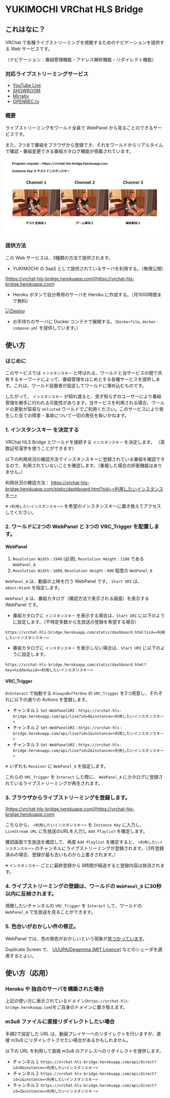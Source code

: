 # YUKIMOCHI VRChat HLS Bridge

## これはなに？
VRChat で各種ライブストリーミングを視聴するためのナビゲーションを提供する Web サービスです。

（ナビゲーション：番組管理機能・アドレス解析機能・リダイレクト機能）

### 対応ライブストリーミングサービス
 - [YouTube Live]()
 - [SHOWROOM]()
 - [Mirrativ]()
 - [OPENREC.tv]()

### 概要
ライブストリーミングをワールド全員で WebPanel から見ることのできるサービスです。

また、3つまで番組をブラウザから登録でき、それをワールドからリアルタイムで確認・番組変更できる番組カタログ機能が搭載されています。

![Preview](./docs/catalog.png)

### 提供方法
この Web サービスは、3種類の方法で提供されます。
 - YUKIMOCHI の SaaS として提供されているサーバを利用する。（無償公開）

[https://vrchat-hls-bridge.herokuapp.com](https://vrchat-hls-bridge.herokuapp.com)

 - Heroku ボタンで自分専用のサーバを Heroku に作成する。（月1000時間まで無料）

[![Deploy](https://www.herokucdn.com/deploy/button.svg)](https://heroku.com/deploy?template=https://github.com/yukimochi/VRC_HLS)

 - お手持ちのサーバに Docker コンテナで展開する。（`Dockerfile`, `docker-compose.yml` を提供しています。）

## 使い方
### はじめに
このサービスでは `インスタンスキー` と呼ばれる、ワールドと当サービスの間で共有するキーワードによって、番組管理をはじめとする各種サービスを提供します。これは、ワールド設置者が設定してワールドに埋め込むものです。

したがって、 `インスタンスキー` が知れ渡ると、見ず知らずのユーザーにより番組管理を勝手に行われる可能性があります。当サービスを利用される場合、ワールドの更新が容易な `Unlisted` ワールドでご利用ください。このサービスにより発生した全ての障害・事故について一切の責任を負いかねます。

### 1. インスタンスキー を決定する
VRChat HLS Bridge とワールドを接続する `インスタンスキー` を決定します。 （英数記号漢字を使うことができます）

以下の利用状況の確認方法でインスタンスキーに登録されている番組を確認できるので、利用されていないことを確認します。（重複した場合の折衝機能はありません。）

利用状況の確認方法： [https://vrchat-hls-bridge.herokuapp.com/static/dashboard.html?sid=<利用したいインスタンスキー>](https://vrchat-hls-bridge.herokuapp.com/static/dashboard.html?sid=<利用したいインスタンスキー>)

※ `<利用したいインスタンスキー>` を希望のインスタンスキーに置き換えてアクセスしてください。

### 2. ワールドに2つの WebPanel と 3つの VRC_Trigger を配置します。

#### WebPanel
 1. `Resolution Width` : `1940` (必須), `Resolution Height` : `1100` である `WebPanel_A`
 1. `Resolution Width` : `1080`, `Resolution Height` : `600` 程度の `WebPanel_B`

`WebPanel_A` は、動画の上映を行う WebPanel です。 `Start URI` は、 `about:blank` を指定します。

`WebPanel_B` は、番組カタログ（確認方法で表示される画面）を表示する WebPanel です。
 - 番組カタログに `インスタンスキー` を表示する場合は、`Start URI` に以下のように設定します。（不特定多数から生放送の登録を希望する場合）

`https://vrchat-hls-bridge.herokuapp.com/static/dashboard.html?sid=<利用したいインスタンスキー>`

 - 番組カタログに `インスタンスキー` を表示しない場合は、`Start URI` に以下のように設定します。

`https://vrchat-hls-bridge.herokuapp.com/static/dashboard.html?key=hidden&sid=<利用したいインスタンスキー>`

#### VRC_Trigger
`OnInteract` で始動する `AlwaysBufferOne` の `VRC_Trigger` を3つ用意し、それぞれに以下の通りの Actions を登録します。

 - チャンネル１ `Set-WebPanelURI` : `https://vrchat-hls-bridge.herokuapp.com/api/live?id=0&instance=<利用したいインスタンスキー>`
 - チャンネル２ `Set-WebPanelURI` : `https://vrchat-hls-bridge.herokuapp.com/api/live?id=1&instance=<利用したいインスタンスキー>`
 - チャンネル３ `Set-WebPanelURI` : `https://vrchat-hls-bridge.herokuapp.com/api/live?id=2&instance=<利用したいインスタンスキー>`

※ いずれも `Receiver` に `WebPanel_A` を指定します。

これらの `VRC_Trigger` を `Interact` した際に、 `WebPanel_A` にカタログに登録されているライブストリーミングが再生されます。

### 3. ブラウザからライブストリーミングを登録します。
[https://vrchat-hls-bridge.herokuapp.com](https://vrchat-hls-bridge.herokuapp.com)

こちらから、 `<利用したいインスタンスキー>` を `Instance Key` に入力し、 `LiveStream URL` に生放送のURLを入力し `Add Playlist` を確定します。

確認画面で生放送を確認して、再度 `Add Playlist` を確定すると、 `<利用したいインスタンスキー>` のチャンネルにライブストリーミングが登録されます。（3件登録済みの場合、登録が最も古いものから上書きされます。）

※ `インスタンスキー` ごとに最終登録から 8時間が経過すると登録内容は抹消されます。

### 4. ライブストリーミングの登録は、ワールドの `WebPanel_B` に30秒以内に反映されます。
視聴したいチャンネルの `VRC_Trigger` を `Interact` して、ワールドの `WebPanel_A` で生放送を見ることができます。

### 5. 色合いがおかしい件の修正。
WebPanel では、色の発色がおかしいという現象が[見つかっています](http://uuupa.hatenablog.com/entry/2018/04/05/003936)。

Duplicate Screen で、 [UUUPA/Degamma (MIT Licence)](https://github.com/UUUPA/Degamma) などのシェーダを適用するとよい。

## 使い方（応用）
### Heroku や 独自のサーバを構築された場合
上記の使い方に表示されているドメイン(`https://vrchat-hls-bridge.herokuapp.com`)をご自身のドメインに置き換えます。

### m3u8 ファイルに直接リダイレクトしたい場合
手順2で設定した URL は、動画プレイヤーへのリダイレクトを行いますが、直接 m3u8 にリダイレクトさせたい場合があるかもしれません。

以下の URL を利用して直接 m3u8 のアドレスへのリダイレクトを提供します。
 - チャンネル１ `https://vrchat-hls-bridge.herokuapp.com/api/direct?id=0&instance=<利用したいインスタンスキー>`
 - チャンネル２ `https://vrchat-hls-bridge.herokuapp.com/api/direct?id=1&instance=<利用したいインスタンスキー>`
 - チャンネル３ `https://vrchat-hls-bridge.herokuapp.com/api/direct?id=2&instance=<利用したいインスタンスキー>`
